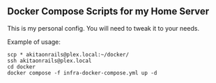 ## Docker Compose Scripts for my Home Server

This is my personal config. You will need to tweak it to your needs.

Example of usage:

```
scp * akitaonrails@plex.local:~/docker/
ssh akitaonrails@plex.local
cd docker
docker compose -f infra-docker-compose.yml up -d
```

